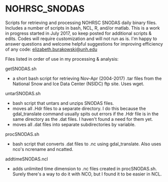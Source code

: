 # NOHRSC_SNODAS
Scripts for retrieving and processing NOHRSC SNODAS daily binary files.  
Includes a number of scripts in bash, NCL, R, and/or matlab. 
This is a work in progress started in July 2017, so keep posted for additional scripts & edits. 
Codes will require customization and will not run as is. 
I'm happy to answer questions and welcome helpful suggestions for improving efficiency of any code:
elizabeth.burakowski@unh.edu

Files listed in order of use in my processing & analysis:

getSNODAS.sh 
- a short bash script for retrieving Nov-Apr (2004-2017) .tar files from the National Snow and Ice Data Center (NSIDC) ftp site. Uses wget.

untarSNODAS.sh
- bash script that untars and unzips SNODAS files. 
- moves all .Hdr files to a separate directory. I do this because the gdal_translate command usually spits out errors if the .Hdr file is in the same directory as the .dat files.  I haven't found a need for them yet.  
- moves all .dat files into separate subdirectories by variable.  

procSNODAS.sh
- bash script that converts .dat files to .nc using gdal_translate. Also uses nco's ncrename and ncatted.

addtimeSNODAS.ncl
- adds unlimited time dimension to .nc files created in procSNODAS.sh.  Surely there's a way to do it with NCO, but
  I found it to be easier in NCL. 
